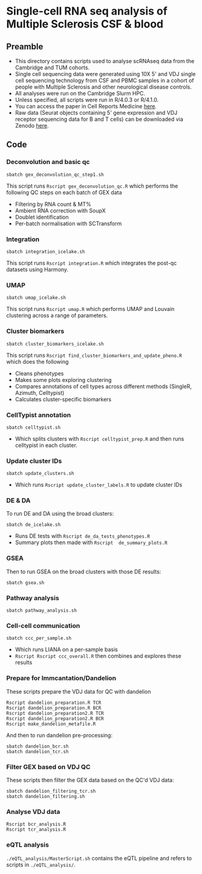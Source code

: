 # Single-cell RNA seq analysis of Multiple Sclerosis CSF & blood

## Preamble
- This directory contains scripts used to analyse scRNAseq data from the Cambridge and TUM cohorts.
- Single cell sequencing data were generated using 10X 5' and VDJ single cell sequencing technology from CSF and PBMC samples in a cohort of people with Multiple Sclerosis and other neurological disease controls.
- All analyses were run on the Cambridge Slurm HPC.
- Unless specified, all scripts were run in R/4.0.3 or R/4.1.0.
- You can access the paper in Cell Reports Medicine [here](https://papers.ssrn.com/sol3/papers.cfm?abstract_id=4627475).
- Raw data (Seurat objects containing 5' gene expression and VDJ receptor sequencing data for B and T cells) can be downloaded via Zenodo [here](https://doi.org/10.5281/zenodo.13253569).

## Code
### Deconvolution and basic qc
````unix
sbatch gex_deconvolution_qc_step1.sh
````
This script runs `Rscript gex_deconvolution_qc.R` which performs the following QC steps on each batch of GEX data
- Filtering by RNA count & MT%
- Ambient RNA correction with SoupX
- Doublet identification
- Per-batch normalisation with SCTransform

### Integration
````unix
sbatch integration_icelake.sh
````
This script runs `Rscript integration.R` which integrates the post-qc datasets using Harmony.

### UMAP
````unix
sbatch umap_icelake.sh
````
This script runs  `Rscript umap.R` which performs UMAP and Louvain clustering across a range of parameters.

### Cluster biomarkers
````unix
sbatch cluster_biomarkers_icelake.sh
````

This script runs `Rscript find_cluster_biomarkers_and_update_pheno.R` which does the following
- Cleans phenotypes
- Makes some plots exploring clustering  
- Compares annotations of cell types across different methods (SingleR, Azimuth, Celltypist)
- Calculates cluster-specific biomarkers

### CellTypist annotation
````unix
sbatch celltypist.sh
````
- Which splits clusters with `Rscript celltypist_prep.R` and then runs celltypist in each cluster.

### Update cluster IDs
````unix
sbatch update_clusters.sh
````
- Which runs `Rscript update_cluster_labels.R` to update cluster IDs

### DE & DA
To run DE and DA using the broad clusters:
````unix
sbatch de_icelake.sh
````
- Runs DE tests with `Rscript de_da_tests_phenotypes.R`
- Summary plots then made with `Rscript  de_summary_plots.R`


### GSEA
Then to run GSEA on the broad clusters with those DE results:
````unix
sbatch gsea.sh
````

### Pathway analysis
````unix
sbatch pathway_analysis.sh
````

### Cell-cell communication
````unix
sbatch ccc_per_sample.sh
````
- Which runs LIANA on a per-sample basis
- `Rscript Rscript ccc_overall.R` then combines and explores these results

### Prepare for Immcantation/Dandelion
These scripts prepare the VDJ data for QC with dandelion
````unix
Rscript dandelion_preparation.R TCR
Rscript dandelion_preparation.R BCR
Rscript dandelion_preparation2.R TCR
Rscript dandelion_preparation2.R BCR
Rscript make_dandelion_metafile.R
````

And then to run dandelion pre-processing:
````unix
sbatch dandelion_bcr.sh
sbatch dandelion_tcr.sh
````

### Filter GEX based on VDJ QC
These scripts then filter the GEX data based on the QC'd VDJ data:
````unix
sbatch dandelion_filtering_tcr.sh
sbatch dandelion_filtering.sh
````

### Analyse VDJ data
````unix
Rscript bcr_analysis.R
Rscript tcr_analysis.R
````

### eQTL analysis
`./eQTL_analysis/MasterScript.sh` contains the eQTL pipeline and refers to scripts in `./eQTL_analysis/`.
